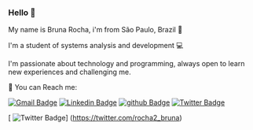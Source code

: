 ### Hello 👋
My name is Bruna Rocha, i'm from São Paulo, Brazil 📍

I'm a student of systems analysis and development 💻

I'm passionate about technology and programming, always open to learn new experiences and challenging me. 


📩 You can Reach me: 

[
![Gmail Badge](https://img.shields.io/badge/-brunaoliveiraroocha@gmail.com-db4437?style=flat-square&logo=Gmail&logoColor=white&link=mailto:brunaoliveiraroocha@gmail.com)](mailto:brunaoliveiraroocha@gmail.com)
[
![Linkedin Badge](https://img.shields.io/badge/-Bruna%20Rocha-2867B2?style=flat-square&logo=Linkedin&logoColor=white&link=https://www.linkedin.com/in/bruna-rocha-3368011a0)](https://www.linkedin.com/in/bruna-rocha-3368011a0/)
[
![github Badge](https://img.shields.io/badge/-BrunaRoch-171515?style=flat-square&labelColor=171515&logo=github&logoColor=white&link=https://github.com/BrunaRoch)](https://github.com/BrunaRoch) 
[
![Twitter Badge](https://img.shields.io/badge/-@BrunaRocha-00acee?style=flat-square&labelColor=00acee&logo=twitter&logoColor=white&link=https://twitter.com/rocha2_bruna)](https://twitter.com/rocha2_bruna) 

[
![Twitter Badge](https://img.shields.io/badge/-BrunaRocha-00acee?style=flat-square&labelColor=00acee&logo=twitter&logoColor=white&link=https://twitter.com/rocha2_bruna)]
(https://twitter.com/rocha2_bruna)
